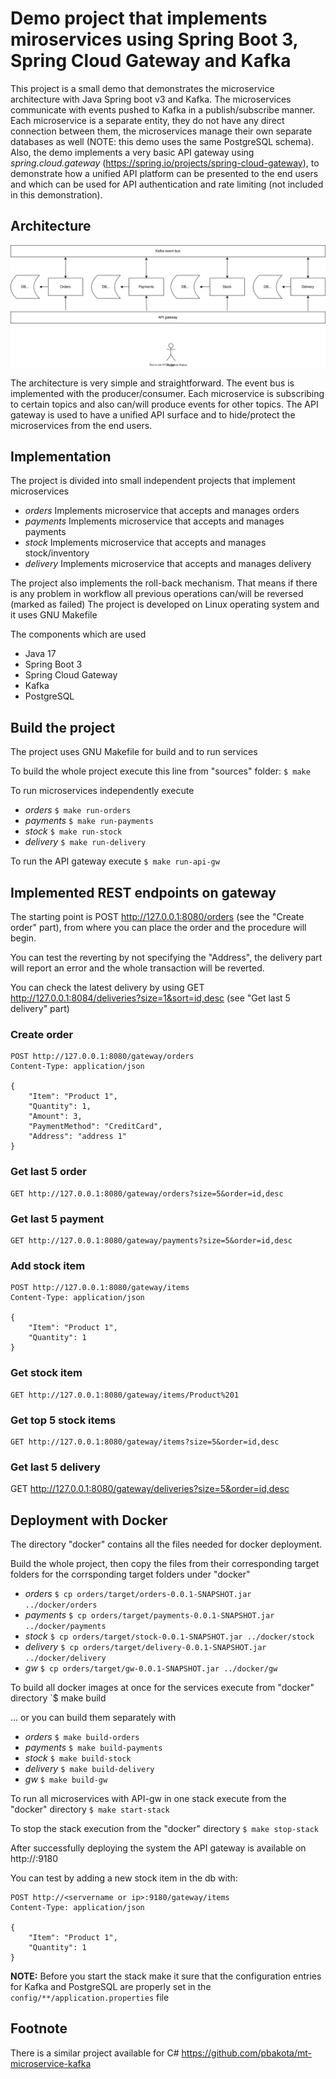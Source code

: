 # Demo project that implements miroservices using Spring Boot 3, Spring Cloud Gateway and Kafka

This project is a small demo that demonstrates the microservice architecture with Java Spring boot v3 and Kafka. The microservices communicate with events pushed to Kafka in a publish/subscribe manner. Each microservice is a separate entity, they do not have any direct connection between them, the microservices manage their own separate databases as well (NOTE: this demo uses the same PostgreSQL schema). Also, the demo implements a very basic API gateway using _spring.cloud.gateway_ (https://spring.io/projects/spring-cloud-gateway), to demonstrate how a unified API platform can be presented to the end users and which can be used for API authentication and rate limiting (not included in this demonstration).


## Architecture

![Alt text](https://github.com/pbakota/java-microservice-kafka/raw/main/figures/figure-1.svg)

The architecture is very simple and straightforward. The event bus is implemented with the producer/consumer. Each microservice is subscribing to certain topics and also can/will produce events for other topics. The API gateway is used to have a unified API surface and to hide/protect the microservices from the end users.

## Implementation

The project is divided into small independent projects that implement microservices

* _orders_ Implements microservice that accepts and manages orders
* _payments_ Implements microservice that accepts and manages payments
* _stock_ Implements microservice that accepts and manages stock/inventory
* _delivery_ Implements microservice that accepts and manages delivery

The project also implements the roll-back mechanism. That means if there is any problem in workflow all previous operations can/will be reversed (marked as failed)
The project is developed on Linux operating system and it uses GNU Makefile

The components which are used

* Java 17
* Spring Boot 3
* Spring Cloud Gateway
* Kafka
* PostgreSQL

## Build the project

The project uses GNU Makefile for build and to run services

To build the whole project execute this line from "sources" folder:
`$ make`

To run microservices independently execute

* _orders_ `$ make run-orders`
* _payments_ `$ make run-payments`
* _stock_ `$ make run-stock`
* _delivery_ `$ make run-delivery`

To run the API gateway execute 
`$ make run-api-gw`

## Implemented REST endpoints on gateway

The starting point is POST http://127.0.0.1:8080/orders (see the "Create order" part), from where you can place the order and the procedure will begin.

You can test the reverting by not specifying the "Address", the delivery part will report an error and the whole transaction will be reverted.

You can check the latest delivery by using GET http://127.0.0.1:8084/deliveries?size=1&sort=id,desc (see "Get last 5 delivery" part)

### Create order
```
POST http://127.0.0.1:8080/gateway/orders
Content-Type: application/json

{
    "Item": "Product 1",
    "Quantity": 1,
    "Amount": 3,
    "PaymentMethod": "CreditCard",
    "Address": "address 1"
}
```

### Get last 5 order
```
GET http://127.0.0.1:8080/gateway/orders?size=5&order=id,desc
```

### Get last 5 payment
```
GET http://127.0.0.1:8080/gateway/payments?size=5&order=id,desc
```

### Add stock item
```
POST http://127.0.0.1:8080/gateway/items
Content-Type: application/json

{
    "Item": "Product 1",
    "Quantity": 1
}
```

### Get stock item
```
GET http://127.0.0.1:8080/gateway/items/Product%201
```

### Get top 5 stock items
```
GET http://127.0.0.1:8080/gateway/items?size=5&order=id,desc
```

### Get last 5 delivery
GET http://127.0.0.1:8080/gateway/deliveries?size=5&order=id,desc

## Deployment with Docker
The directory "docker" contains all the files needed for docker deployment.

Build the whole project, then copy the files from their corresponding target folders for the corrsponding target folders under "docker"

* _orders_ `$ cp orders/target/orders-0.0.1-SNAPSHOT.jar ../docker/orders`
* _payments_ `$ cp orders/target/payments-0.0.1-SNAPSHOT.jar ../docker/payments`
* _stock_ `$ cp orders/target/stock-0.0.1-SNAPSHOT.jar ../docker/stock`
* _delivery_ `$ cp orders/target/delivery-0.0.1-SNAPSHOT.jar ../docker/delivery`
* _gw_ `$ cp orders/target/gw-0.0.1-SNAPSHOT.jar ../docker/gw`

To build all docker images at once for the services execute from "docker" directory
`$ make build

... or you can build them separately with

* _orders_ `$ make build-orders`
* _payments_ `$ make build-payments`
* _stock_ `$ make build-stock`
* _delivery_ `$ make build-delivery`
* _gw_ `$ make build-gw`

To run all microservices with API-gw in one stack execute from the "docker" directory
`$ make start-stack`

To stop the stack execution from the "docker" directory 
`$ make stop-stack`

After successfully deploying the system the API gateway is available on http://<servername or ip>:9180

You can test by adding a new stock item in the db with:

```
POST http://<servername or ip>:9180/gateway/items
Content-Type: application/json

{
    "Item": "Product 1",
    "Quantity": 1
}
```
**NOTE:**
Before you start the stack make it sure that the configuration entries for Kafka and PostgreSQL are properly set in the `config/**/application.properties` file


## Footnote

There is a similar project available for C# https://github.com/pbakota/mt-microservice-kafka
